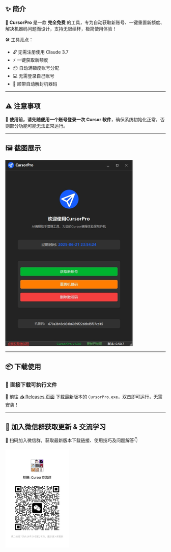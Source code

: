 
## ✨ 简介

🎯 **CursorPro** 是一款 **完全免费** 的工具，专为自动获取新账号、一键重置新额度、解决机器码问题而设计，支持无限续杯，极简使用体验！

🛠️ 工具亮点：

- 🔓 无需注册使用 Claude 3.7  
- ⚡ 一键获取新额度  
- 📦 自动满额度账号分配  
- 💻️ 无需登录自己账号  
- 🔁 顺带自动解封机器码  

---

## ⚠️ 注意事项

🚨 **使用前，请先随便用一个账号登录一次 Cursor 软件**，确保系统初始化正常，否则部分功能可能无法正常运行。

---

## 🖼️ 截图展示

<img src="screenshot.png" alt="CursorPro" width="400">

---

## 📦 下载使用

### 🔽 直接下载可执行文件

📁 前往 [📥 Releases 页面](https://github.com/FFMSR/CursorPro/releases) 下载最新版本的 `CursorPro.exe`，双击即可运行，无需安装！

---

## 🤝 加入微信群获取更新 & 交流学习

📱 扫码加入微信群，获取最新版本下载链接、使用技巧及问题解答👇

<img src="qrcode.jpg" alt="CursorPro" width="200">
